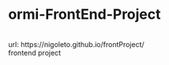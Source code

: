 # ormi-FrontEnd-Project  
<br/>
url: 
https://nigoleto.github.io/frontProject/
<br/>
frontend project 
